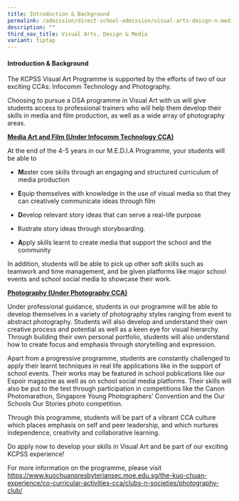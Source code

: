 ```yaml
---
title: Introduction & Background
permalink: /admission/direct-school-admission/visual-arts-design-n-media/introduction-n-background/
description: ""
third_nav_title: Visual Arts, Design & Media
variant: tiptap
---
```

<h4>Introduction &amp; Background</h4>
<p>The KCPSS Visual Art Programme is supported by the efforts of two of our
exciting CCAs: Infocomm Technology and Photography.</p>
<p>Choosing to pursue a DSA programme in Visual Art with us will give students
access to professional trainers who will help them develop their skills
in media and film production, as well as a wide array of photography areas.</p>
<p><strong><u>Media Art and Film (Under Infocomm Technology CCA)</u></strong>
</p>
<p>At the end of the 4-5 years in our M.E.D.I.A Programme, your students
will be able to</p>
<ul data-tight="true" class="tight">
<li>
<p><strong>M</strong>aster core skills through an engaging and structured
curriculum of media production</p>
</li>
<li>
<p><strong>E</strong>quip themselves with knowledge in the use of visual
media so that they can creatively communicate ideas through film</p>
</li>
<li>
<p><strong>D</strong>evelop relevant story ideas that can serve a real-life
purpose</p>
</li>
<li>
<p><strong>I</strong>lustrate story ideas through storyboarding.</p>
</li>
<li>
<p><strong>A</strong>pply skills learnt to create media that support the
school and the community</p>
</li>
</ul>
<p>In addition, students will be able to pick up other soft skills such as
teamwork and time management, and be given platforms like major school
events and school social media to showcase their work.</p>
<p><strong><u>Photography (Under Photography CCA)</u></strong>
</p>
<p>Under professional guidance, students in our programme will be able to
develop themselves in a variety of photography styles ranging from event
to abstract photography. Students will also develop and understand their
own creative process and potential as well as a keen eye for visual hierarchy.
Through building their own personal portfolio, students will also understand
how to create focus and emphasis through storytelling and expression.</p>
<p>Apart from a progressive programme, students are constantly challenged
to apply their learnt techniques in real life applications like in the
support of school events. Their works may be featured in school publications
like our Espoir magazine as well as on school social media platforms. Their
skills will also be put to the test through participation in competitions
like the Canon Photomarathon, Singapore Young Photographers’ Convention
and the Our Schools Our Stories photo competition.</p>
<p>Through this programme, students will be part of a vibrant CCA culture
which places emphasis on self and peer leadership, and which nurtures independence,
creativity and collaborative learning.</p>
<p>Do apply now to develop your skills in Visual Art and be part of our exciting
KCPSS experience!</p>
<p>For more information on the programme, please visit <a href="https://www.kuochuanpresbyteriansec.moe.edu.sg/the-kuo-chuan-experience/co-curricular-activities-cca/clubs-n-societies/photography-club/" rel="noopener noreferrer nofollow" target="_blank">https://www.kuochuanpresbyteriansec.moe.edu.sg/the-kuo-chuan-experience/co-curricular-activities-cca/clubs-n-societies/photography-club/</a>
</p>